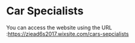 # Car Specialists
You can access the website using the URL :https://ziead6s2017.wixsite.com/cars-sepcialists
